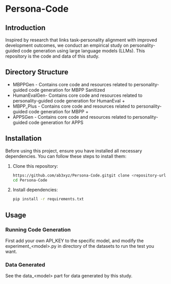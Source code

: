 # Persona-Code

## Introduction

Inspired by research that links task-personality alignment with improved development outcomes, we conduct an empirical study on personality-guided code generation using large language models (LLMs). This repository is the code and data of this study.

## Directory Structure

- MBPPGen - Contains core code and resources related to personality-guided code generation for MBPP Sanitized
- HumanEvalGen- Contains core code and resources related to personality-guided code generation for HumanEval +
- MBPP_Plus - Contains core code and resources related to personality-guided code generation for MBPP +
- APPSGen - Contains core code and resources related to personality-guided code generation for APPS

## Installation

Before using this project, ensure you have installed all necessary dependencies. You can follow these steps to install them:

1. Clone this repository:

   ```sh
   https://github.com/ab3xyz/Persona-Code.gitgit clone <repository-url>
   cd Persona-Code
   ```
2. Install dependencies:

   ```sh
   pip install -r requirements.txt
   ```

## Usage

### Running Code Generation

First add your own API_KEY to the specific model, and modify the experiment_\<model\>.py in directory of the datasets to run the test you want.

### Data Generated

See the data_\<model\> part for data generated by this study.
